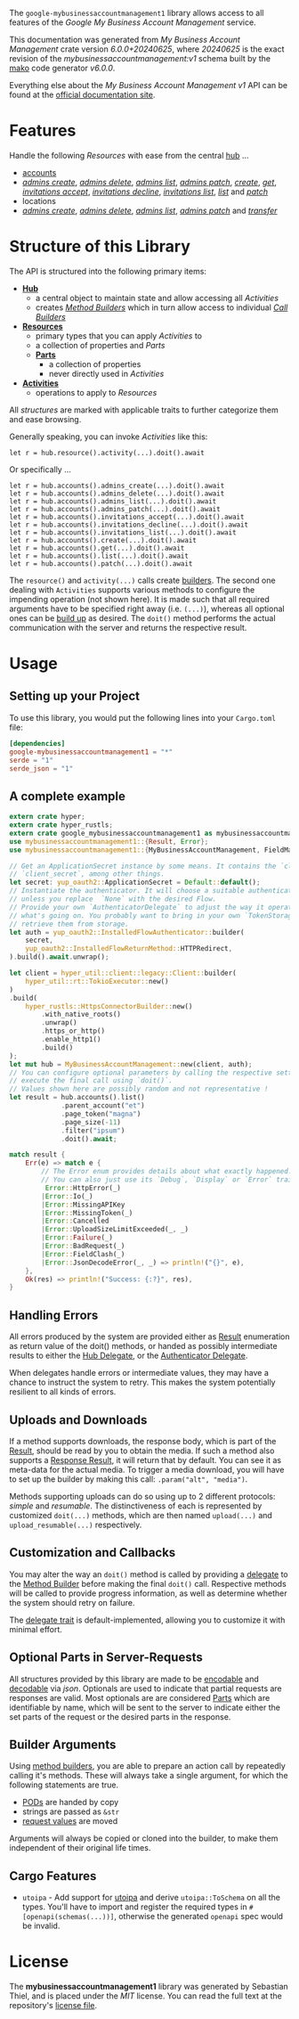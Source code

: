 <!---
DO NOT EDIT !
This file was generated automatically from 'src/generator/templates/api/README.md.mako'
DO NOT EDIT !
-->
The `google-mybusinessaccountmanagement1` library allows access to all features of the *Google My Business Account Management* service.

This documentation was generated from *My Business Account Management* crate version *6.0.0+20240625*, where *20240625* is the exact revision of the *mybusinessaccountmanagement:v1* schema built by the [mako](http://www.makotemplates.org/) code generator *v6.0.0*.

Everything else about the *My Business Account Management* *v1* API can be found at the
[official documentation site](https://developers.google.com/my-business/).
# Features

Handle the following *Resources* with ease from the central [hub](https://docs.rs/google-mybusinessaccountmanagement1/6.0.0+20240625/google_mybusinessaccountmanagement1/MyBusinessAccountManagement) ...

* [accounts](https://docs.rs/google-mybusinessaccountmanagement1/6.0.0+20240625/google_mybusinessaccountmanagement1/api::Account)
 * [*admins create*](https://docs.rs/google-mybusinessaccountmanagement1/6.0.0+20240625/google_mybusinessaccountmanagement1/api::AccountAdminCreateCall), [*admins delete*](https://docs.rs/google-mybusinessaccountmanagement1/6.0.0+20240625/google_mybusinessaccountmanagement1/api::AccountAdminDeleteCall), [*admins list*](https://docs.rs/google-mybusinessaccountmanagement1/6.0.0+20240625/google_mybusinessaccountmanagement1/api::AccountAdminListCall), [*admins patch*](https://docs.rs/google-mybusinessaccountmanagement1/6.0.0+20240625/google_mybusinessaccountmanagement1/api::AccountAdminPatchCall), [*create*](https://docs.rs/google-mybusinessaccountmanagement1/6.0.0+20240625/google_mybusinessaccountmanagement1/api::AccountCreateCall), [*get*](https://docs.rs/google-mybusinessaccountmanagement1/6.0.0+20240625/google_mybusinessaccountmanagement1/api::AccountGetCall), [*invitations accept*](https://docs.rs/google-mybusinessaccountmanagement1/6.0.0+20240625/google_mybusinessaccountmanagement1/api::AccountInvitationAcceptCall), [*invitations decline*](https://docs.rs/google-mybusinessaccountmanagement1/6.0.0+20240625/google_mybusinessaccountmanagement1/api::AccountInvitationDeclineCall), [*invitations list*](https://docs.rs/google-mybusinessaccountmanagement1/6.0.0+20240625/google_mybusinessaccountmanagement1/api::AccountInvitationListCall), [*list*](https://docs.rs/google-mybusinessaccountmanagement1/6.0.0+20240625/google_mybusinessaccountmanagement1/api::AccountListCall) and [*patch*](https://docs.rs/google-mybusinessaccountmanagement1/6.0.0+20240625/google_mybusinessaccountmanagement1/api::AccountPatchCall)
* locations
 * [*admins create*](https://docs.rs/google-mybusinessaccountmanagement1/6.0.0+20240625/google_mybusinessaccountmanagement1/api::LocationAdminCreateCall), [*admins delete*](https://docs.rs/google-mybusinessaccountmanagement1/6.0.0+20240625/google_mybusinessaccountmanagement1/api::LocationAdminDeleteCall), [*admins list*](https://docs.rs/google-mybusinessaccountmanagement1/6.0.0+20240625/google_mybusinessaccountmanagement1/api::LocationAdminListCall), [*admins patch*](https://docs.rs/google-mybusinessaccountmanagement1/6.0.0+20240625/google_mybusinessaccountmanagement1/api::LocationAdminPatchCall) and [*transfer*](https://docs.rs/google-mybusinessaccountmanagement1/6.0.0+20240625/google_mybusinessaccountmanagement1/api::LocationTransferCall)




# Structure of this Library

The API is structured into the following primary items:

* **[Hub](https://docs.rs/google-mybusinessaccountmanagement1/6.0.0+20240625/google_mybusinessaccountmanagement1/MyBusinessAccountManagement)**
    * a central object to maintain state and allow accessing all *Activities*
    * creates [*Method Builders*](https://docs.rs/google-mybusinessaccountmanagement1/6.0.0+20240625/google_mybusinessaccountmanagement1/common::MethodsBuilder) which in turn
      allow access to individual [*Call Builders*](https://docs.rs/google-mybusinessaccountmanagement1/6.0.0+20240625/google_mybusinessaccountmanagement1/common::CallBuilder)
* **[Resources](https://docs.rs/google-mybusinessaccountmanagement1/6.0.0+20240625/google_mybusinessaccountmanagement1/common::Resource)**
    * primary types that you can apply *Activities* to
    * a collection of properties and *Parts*
    * **[Parts](https://docs.rs/google-mybusinessaccountmanagement1/6.0.0+20240625/google_mybusinessaccountmanagement1/common::Part)**
        * a collection of properties
        * never directly used in *Activities*
* **[Activities](https://docs.rs/google-mybusinessaccountmanagement1/6.0.0+20240625/google_mybusinessaccountmanagement1/common::CallBuilder)**
    * operations to apply to *Resources*

All *structures* are marked with applicable traits to further categorize them and ease browsing.

Generally speaking, you can invoke *Activities* like this:

```Rust,ignore
let r = hub.resource().activity(...).doit().await
```

Or specifically ...

```ignore
let r = hub.accounts().admins_create(...).doit().await
let r = hub.accounts().admins_delete(...).doit().await
let r = hub.accounts().admins_list(...).doit().await
let r = hub.accounts().admins_patch(...).doit().await
let r = hub.accounts().invitations_accept(...).doit().await
let r = hub.accounts().invitations_decline(...).doit().await
let r = hub.accounts().invitations_list(...).doit().await
let r = hub.accounts().create(...).doit().await
let r = hub.accounts().get(...).doit().await
let r = hub.accounts().list(...).doit().await
let r = hub.accounts().patch(...).doit().await
```

The `resource()` and `activity(...)` calls create [builders][builder-pattern]. The second one dealing with `Activities`
supports various methods to configure the impending operation (not shown here). It is made such that all required arguments have to be
specified right away (i.e. `(...)`), whereas all optional ones can be [build up][builder-pattern] as desired.
The `doit()` method performs the actual communication with the server and returns the respective result.

# Usage

## Setting up your Project

To use this library, you would put the following lines into your `Cargo.toml` file:

```toml
[dependencies]
google-mybusinessaccountmanagement1 = "*"
serde = "1"
serde_json = "1"
```

## A complete example

```Rust
extern crate hyper;
extern crate hyper_rustls;
extern crate google_mybusinessaccountmanagement1 as mybusinessaccountmanagement1;
use mybusinessaccountmanagement1::{Result, Error};
use mybusinessaccountmanagement1::{MyBusinessAccountManagement, FieldMask, hyper_rustls, hyper_util, yup_oauth2};

// Get an ApplicationSecret instance by some means. It contains the `client_id` and
// `client_secret`, among other things.
let secret: yup_oauth2::ApplicationSecret = Default::default();
// Instantiate the authenticator. It will choose a suitable authentication flow for you,
// unless you replace  `None` with the desired Flow.
// Provide your own `AuthenticatorDelegate` to adjust the way it operates and get feedback about
// what's going on. You probably want to bring in your own `TokenStorage` to persist tokens and
// retrieve them from storage.
let auth = yup_oauth2::InstalledFlowAuthenticator::builder(
    secret,
    yup_oauth2::InstalledFlowReturnMethod::HTTPRedirect,
).build().await.unwrap();

let client = hyper_util::client::legacy::Client::builder(
    hyper_util::rt::TokioExecutor::new()
)
.build(
    hyper_rustls::HttpsConnectorBuilder::new()
        .with_native_roots()
        .unwrap()
        .https_or_http()
        .enable_http1()
        .build()
);
let mut hub = MyBusinessAccountManagement::new(client, auth);
// You can configure optional parameters by calling the respective setters at will, and
// execute the final call using `doit()`.
// Values shown here are possibly random and not representative !
let result = hub.accounts().list()
             .parent_account("et")
             .page_token("magna")
             .page_size(-11)
             .filter("ipsum")
             .doit().await;

match result {
    Err(e) => match e {
        // The Error enum provides details about what exactly happened.
        // You can also just use its `Debug`, `Display` or `Error` traits
         Error::HttpError(_)
        |Error::Io(_)
        |Error::MissingAPIKey
        |Error::MissingToken(_)
        |Error::Cancelled
        |Error::UploadSizeLimitExceeded(_, _)
        |Error::Failure(_)
        |Error::BadRequest(_)
        |Error::FieldClash(_)
        |Error::JsonDecodeError(_, _) => println!("{}", e),
    },
    Ok(res) => println!("Success: {:?}", res),
}

```
## Handling Errors

All errors produced by the system are provided either as [Result](https://docs.rs/google-mybusinessaccountmanagement1/6.0.0+20240625/google_mybusinessaccountmanagement1/common::Result) enumeration as return value of
the doit() methods, or handed as possibly intermediate results to either the
[Hub Delegate](https://docs.rs/google-mybusinessaccountmanagement1/6.0.0+20240625/google_mybusinessaccountmanagement1/common::Delegate), or the [Authenticator Delegate](https://docs.rs/yup-oauth2/*/yup_oauth2/trait.AuthenticatorDelegate.html).

When delegates handle errors or intermediate values, they may have a chance to instruct the system to retry. This
makes the system potentially resilient to all kinds of errors.

## Uploads and Downloads
If a method supports downloads, the response body, which is part of the [Result](https://docs.rs/google-mybusinessaccountmanagement1/6.0.0+20240625/google_mybusinessaccountmanagement1/common::Result), should be
read by you to obtain the media.
If such a method also supports a [Response Result](https://docs.rs/google-mybusinessaccountmanagement1/6.0.0+20240625/google_mybusinessaccountmanagement1/common::ResponseResult), it will return that by default.
You can see it as meta-data for the actual media. To trigger a media download, you will have to set up the builder by making
this call: `.param("alt", "media")`.

Methods supporting uploads can do so using up to 2 different protocols:
*simple* and *resumable*. The distinctiveness of each is represented by customized
`doit(...)` methods, which are then named `upload(...)` and `upload_resumable(...)` respectively.

## Customization and Callbacks

You may alter the way an `doit()` method is called by providing a [delegate](https://docs.rs/google-mybusinessaccountmanagement1/6.0.0+20240625/google_mybusinessaccountmanagement1/common::Delegate) to the
[Method Builder](https://docs.rs/google-mybusinessaccountmanagement1/6.0.0+20240625/google_mybusinessaccountmanagement1/common::CallBuilder) before making the final `doit()` call.
Respective methods will be called to provide progress information, as well as determine whether the system should
retry on failure.

The [delegate trait](https://docs.rs/google-mybusinessaccountmanagement1/6.0.0+20240625/google_mybusinessaccountmanagement1/common::Delegate) is default-implemented, allowing you to customize it with minimal effort.

## Optional Parts in Server-Requests

All structures provided by this library are made to be [encodable](https://docs.rs/google-mybusinessaccountmanagement1/6.0.0+20240625/google_mybusinessaccountmanagement1/common::RequestValue) and
[decodable](https://docs.rs/google-mybusinessaccountmanagement1/6.0.0+20240625/google_mybusinessaccountmanagement1/common::ResponseResult) via *json*. Optionals are used to indicate that partial requests are responses
are valid.
Most optionals are are considered [Parts](https://docs.rs/google-mybusinessaccountmanagement1/6.0.0+20240625/google_mybusinessaccountmanagement1/common::Part) which are identifiable by name, which will be sent to
the server to indicate either the set parts of the request or the desired parts in the response.

## Builder Arguments

Using [method builders](https://docs.rs/google-mybusinessaccountmanagement1/6.0.0+20240625/google_mybusinessaccountmanagement1/common::CallBuilder), you are able to prepare an action call by repeatedly calling it's methods.
These will always take a single argument, for which the following statements are true.

* [PODs][wiki-pod] are handed by copy
* strings are passed as `&str`
* [request values](https://docs.rs/google-mybusinessaccountmanagement1/6.0.0+20240625/google_mybusinessaccountmanagement1/common::RequestValue) are moved

Arguments will always be copied or cloned into the builder, to make them independent of their original life times.

[wiki-pod]: http://en.wikipedia.org/wiki/Plain_old_data_structure
[builder-pattern]: http://en.wikipedia.org/wiki/Builder_pattern
[google-go-api]: https://github.com/google/google-api-go-client

## Cargo Features

* `utoipa` - Add support for [utoipa](https://crates.io/crates/utoipa) and derive `utoipa::ToSchema` on all
the types. You'll have to import and register the required types in `#[openapi(schemas(...))]`, otherwise the
generated `openapi` spec would be invalid.


# License
The **mybusinessaccountmanagement1** library was generated by Sebastian Thiel, and is placed
under the *MIT* license.
You can read the full text at the repository's [license file][repo-license].

[repo-license]: https://github.com/Byron/google-apis-rsblob/main/LICENSE.md

